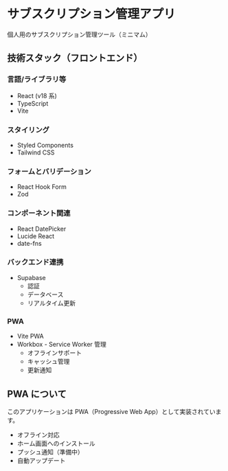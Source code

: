 # サブスクリプション管理アプリ

個人用のサブスクリプション管理ツール（ミニマム）

## 技術スタック（フロントエンド）

### 言語/ライブラリ等

- React (v18 系)
- TypeScript
- Vite

### スタイリング

- Styled Components
- Tailwind CSS

### フォームとバリデーション

- React Hook Form
- Zod

### コンポーネント関連

- React DatePicker
- Lucide React
- date-fns

### バックエンド連携

- Supabase
  - 認証
  - データベース
  - リアルタイム更新

### PWA

- Vite PWA
- Workbox - Service Worker 管理
  - オフラインサポート
  - キャッシュ管理
  - 更新通知

## PWA について

このアプリケーションは PWA（Progressive Web App）として実装されています。

- オフライン対応
- ホーム画面へのインストール
- プッシュ通知（準備中）
- 自動アップデート
